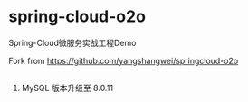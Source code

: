 # spring-cloud-o2o

Spring-Cloud微服务实战工程Demo

Fork from https://github.com/yangshangwei/springcloud-o2o


## 
1. MySQL 版本升级至 8.0.11

